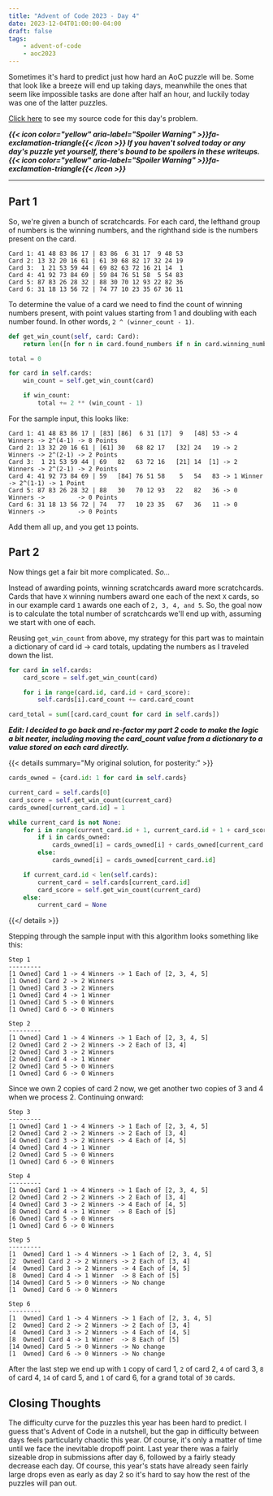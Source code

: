 ```yaml
---
title: "Advent of Code 2023 - Day 4"
date: 2023-12-04T01:00:00-04:00
draft: false
tags:
    - advent-of-code
    - aoc2023
---
```


Sometimes it's hard to predict just how hard an AoC puzzle will be. Some that look like a breeze will end up taking days, meanwhile the ones that seem like impossible tasks are done after half an hour, and luckily today was one of the latter puzzles.

[Click here](https://github.com/Ratheronfire/advent-of-code/blob/master/2023/day-4.py) to see my source code for this day's problem.

***{{< icon color="yellow" aria-label="Spoiler Warning" >}}fa-exclamation-triangle{{< /icon >}} If you haven't solved today or any day's puzzle yet yourself, there's bound to be spoilers in these writeups. {{< icon color="yellow" aria-label="Spoiler Warning" >}}fa-exclamation-triangle{{< /icon >}}***

---

## Part 1

So, we're given a bunch of scratchcards. For each card, the lefthand group of numbers is the winning numbers, and the righthand side is the numbers present on the card.

```
Card 1: 41 48 83 86 17 | 83 86  6 31 17  9 48 53
Card 2: 13 32 20 16 61 | 61 30 68 82 17 32 24 19
Card 3:  1 21 53 59 44 | 69 82 63 72 16 21 14  1
Card 4: 41 92 73 84 69 | 59 84 76 51 58  5 54 83
Card 5: 87 83 26 28 32 | 88 30 70 12 93 22 82 36
Card 6: 31 18 13 56 72 | 74 77 10 23 35 67 36 11
```

To determine the value of a card we need to find the count of winning numbers present, with point values starting from 1 and doubling with each number found. In other words, `2 ^ (winner_count - 1)`.

```python
def get_win_count(self, card: Card):
    return len([n for n in card.found_numbers if n in card.winning_numbers])
```
```python
total = 0

for card in self.cards:
    win_count = self.get_win_count(card)

    if win_count:
        total += 2 ** (win_count - 1)
```

For the sample input, this looks like:

```
Card 1: 41 48 83 86 17 | [83] [86]  6 31 [17]  9   [48] 53 -> 4 Winners -> 2^(4-1) -> 8 Points
Card 2: 13 32 20 16 61 | [61] 30   68 82 17   [32] 24   19 -> 2 Winners -> 2^(2-1) -> 2 Points 
Card 3:  1 21 53 59 44 | 69   82   63 72 16   [21] 14  [1] -> 2 Winners -> 2^(2-1) -> 2 Points
Card 4: 41 92 73 84 69 | 59   [84] 76 51 58    5   54   83 -> 1 Winner  -> 2^(1-1) -> 1 Point
Card 5: 87 83 26 28 32 | 88   30   70 12 93   22   82   36 -> 0 Winners ->         -> 0 Points
Card 6: 31 18 13 56 72 | 74   77   10 23 35   67   36   11 -> 0 Winners ->         -> 0 Points
```

Add them all up, and you get `13` points.

## Part 2

Now things get a fair bit more complicated. *So...*

Instead of awarding points, winning scratchcards award more scratchcards. Cards that have `X` winning numbers award one each of the next `X` cards, so in our example card `1` awards one each of `2, 3, 4, and 5`. So, the goal now is to calculate the total number of scratchcards we'll end up with, assuming we start with one of each.

Reusing `get_win_count` from above, my strategy for this part was to maintain a dictionary of card id -> card totals, updating the numbers as I traveled down the list.

```python
for card in self.cards:
    card_score = self.get_win_count(card)

    for i in range(card.id, card.id + card_score):
        self.cards[i].card_count += card.card_count

card_total = sum([card.card_count for card in self.cards])
```

***Edit: I decided to go back and re-factor my part 2 code to make the logic a bit neater, including moving the card_count value from a dictionary to a value stored on each card directly.***

{{< details summary="My original solution, for posterity:" >}}
```python
cards_owned = {card.id: 1 for card in self.cards}

current_card = self.cards[0]
card_score = self.get_win_count(current_card)
cards_owned[current_card.id] = 1

while current_card is not None:
    for i in range(current_card.id + 1, current_card.id + 1 + card_score):
        if i in cards_owned:
            cards_owned[i] = cards_owned[i] + cards_owned[current_card.id]
        else:
            cards_owned[i] = cards_owned[current_card.id]

    if current_card.id < len(self.cards):
        current_card = self.cards[current_card.id]
        card_score = self.get_win_count(current_card)
    else:
        current_card = None
```
{{</ details >}}

Stepping through the sample input with this algorithm looks something like this:

```
Step 1
---------
[1 Owned] Card 1 -> 4 Winners -> 1 Each of [2, 3, 4, 5]
[1 Owned] Card 2 -> 2 Winners 
[1 Owned] Card 3 -> 2 Winners
[1 Owned] Card 4 -> 1 Winner 
[1 Owned] Card 5 -> 0 Winners
[1 Owned] Card 6 -> 0 Winners
```

```
Step 2
---------
[1 Owned] Card 1 -> 4 Winners -> 1 Each of [2, 3, 4, 5]
[2 Owned] Card 2 -> 2 Winners -> 2 Each of [3, 4]
[2 Owned] Card 3 -> 2 Winners
[2 Owned] Card 4 -> 1 Winner 
[2 Owned] Card 5 -> 0 Winners
[1 Owned] Card 6 -> 0 Winners
```

Since we own 2 copies of card 2 now, we get another two copies of 3 and 4 when we process 2. Continuing onward:

```
Step 3
---------
[1 Owned] Card 1 -> 4 Winners -> 1 Each of [2, 3, 4, 5]
[2 Owned] Card 2 -> 2 Winners -> 2 Each of [3, 4]
[4 Owned] Card 3 -> 2 Winners -> 4 Each of [4, 5]
[4 Owned] Card 4 -> 1 Winner 
[2 Owned] Card 5 -> 0 Winners
[1 Owned] Card 6 -> 0 Winners
```

```
Step 4
---------
[1 Owned] Card 1 -> 4 Winners -> 1 Each of [2, 3, 4, 5]
[2 Owned] Card 2 -> 2 Winners -> 2 Each of [3, 4]
[4 Owned] Card 3 -> 2 Winners -> 4 Each of [4, 5]
[8 Owned] Card 4 -> 1 Winner  -> 8 Each of [5]
[6 Owned] Card 5 -> 0 Winners
[1 Owned] Card 6 -> 0 Winners
```

```
Step 5
---------
[1  Owned] Card 1 -> 4 Winners -> 1 Each of [2, 3, 4, 5]
[2  Owned] Card 2 -> 2 Winners -> 2 Each of [3, 4]
[4  Owned] Card 3 -> 2 Winners -> 4 Each of [4, 5]
[8  Owned] Card 4 -> 1 Winner  -> 8 Each of [5]
[14 Owned] Card 5 -> 0 Winners -> No change
[1  Owned] Card 6 -> 0 Winners
```

```
Step 6
---------
[1  Owned] Card 1 -> 4 Winners -> 1 Each of [2, 3, 4, 5]
[2  Owned] Card 2 -> 2 Winners -> 2 Each of [3, 4]
[4  Owned] Card 3 -> 2 Winners -> 4 Each of [4, 5]
[8  Owned] Card 4 -> 1 Winner  -> 8 Each of [5]
[14 Owned] Card 5 -> 0 Winners -> No change
[1  Owned] Card 6 -> 0 Winners -> No change
```

After the last step we end up with `1` copy of card 1, `2` of card 2, `4` of card 3, `8` of card 4, `14` of card 5, and `1` of card 6, for a grand total of `30` cards.

## Closing Thoughts

The difficulty curve for the puzzles this year has been hard to predict. I guess that's Advent of Code in a nutshell, but the gap in difficulty between days feels particularly chaotic this year. Of course, it's only a matter of time until we face the inevitable dropoff point. Last year there was a fairly sizeable drop in submissions after day 6, followed by a fairly steady decrease each day. Of course, this year's stats have already seen fairly large drops even as early as day 2 so it's hard to say how the rest of the puzzles will pan out.